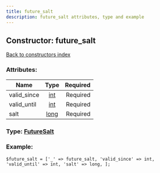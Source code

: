 ```yaml
---
title: future_salt
description: future_salt attributes, type and example
---
```

## Constructor: future\_salt  
[Back to constructors index](index.md)



### Attributes:

| Name     |    Type       | Required |
|----------|:-------------:|---------:|
|valid\_since|[int](../types/int.md) | Required|
|valid\_until|[int](../types/int.md) | Required|
|salt|[long](../types/long.md) | Required|



### Type: [FutureSalt](../types/FutureSalt.md)


### Example:

```
$future_salt = ['_' => future_salt, 'valid_since' => int, 'valid_until' => int, 'salt' => long, ];
```